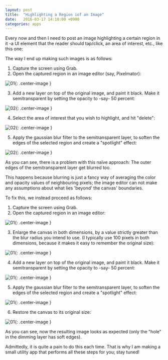 ```yaml
---
layout: post
title:  "Highlighting a Region iof an Image"
date:   2016-03-17 14:10:00 +0900
categories: apps 
---
```


Every now and then I need to post an image highlighting a certain region in it -a UI 
element that the reader should tap/click, an area of interest, etc., like this one:


The way I end up making such images is as follows:

1. Capture the screen using Grab.
2. Open the captured region in an image editor (say, Pixelmator):

![01](/assets/images/highlighting/original@2x.png){: .center-image }

3. Add a new layer on top of the original image, and paint it black. Make it 
semitransparent by setting the opacity to -say- 50 percent:

![02](/assets/images/highlighting/w02@2x.png){: .center-image }

4. Select the area of interest that you wish to highlight, and hit "delete":

![02](/assets/images/highlighting/w03@2x.png){: .center-image }

5. Apply the gaussian blur filter to the semitransparent layer, to soften the
edges of the selected region and create a "spotlight" effect:

![02](/assets/images/highlighting/w04@2x.png){: .center-image }

As you can see, there is a problem with this naïve approach: The outer edges of 
the semitransparent layer get blurred too.

This happens because blurring is just a fancy way of averaging the color and 
opacity values of neighbouring pixels; the image editor can not make any
assumptions about what lies 'beyond' the canvas' boundaries.

To fix this, we instead proceed as follows:

1. Capture the screen using Grab.
2. Open the captured region in an image editor:

![01](/assets/images/highlighting/original@2x.png){: .center-image }

3. Enlarge the canvas in both dimensions, by a value strictly greater than the
blur radius you intend to use. (I typically use 100 pixels in both dimensions, 
because it makes it easy to remember the original size):

![01](/assets/images/highlighting/r01@2x.png){: .center-image }

4. Add a new layer on top of the original image, and paint it black. Make it 
semitransparent by setting the opacity to -say- 50 percent:

![01](/assets/images/highlighting/r02@2x.png){: .center-image }

5. Apply the gaussian blur filter to the semitransparent layer, to soften the
edges of the selected region and create a "spotlight" effect:

![01](/assets/images/highlighting/r03@2x.png){: .center-image }

6. Restore the canvas to its original size:

![01](/assets/images/highlighting/r04@2x.png){: .center-image }

As you can see, now the resulting image looks as expected (only the "hole" in the
dimming layer has soft edges).

Admittedly, it is quite a pain to do this each time. That is why I am making a
small utility app that performs all these steps for you; stay tuned!



